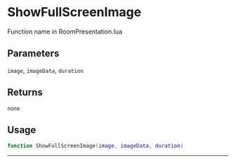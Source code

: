 # ShowFullScreenImage
Function name in RoomPresentation.lua
## Parameters
`image`, `imageData`, `duration`
## Returns
`none`
## Usage
```lua
function ShowFullScreenImage(image, imageData, duration)
```
---
